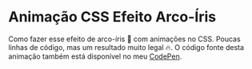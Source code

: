 # Animação CSS Efeito Arco-Íris 

Como fazer esse efeito de arco-íris 🌈 com animações no CSS. Poucas linhas de código, mas um resultado muito legal 🔥. O código fonte desta animação também está disponível no meu [CodePen](https://codepen.io/tigercodes/pen/VwmOxgy).
